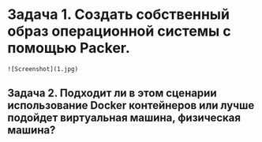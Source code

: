# **Задача 1. Создать собственный образ операционной системы с помощью Packer.**
```
![Screenshot](1.jpg)
```
## **Задача 2. Подходит ли в этом сценарии использование Docker контейнеров или лучше подойдет виртуальная машина, физическая машина?**
```
```
